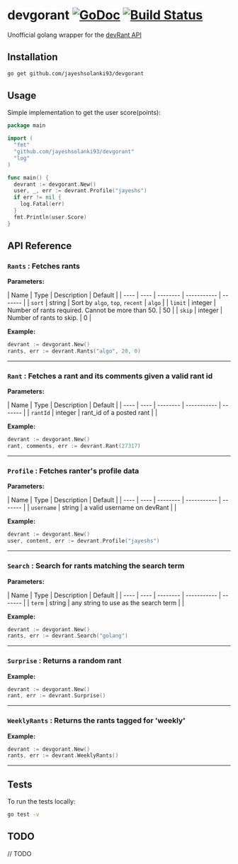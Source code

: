 # devgorant [![GoDoc](https://godoc.org/github.com/jayeshsolanki93/devgorant?status.svg)](https://godoc.org/github.com/jayeshsolanki93/devgorant) [![Build Status](https://travis-ci.org/jayeshsolanki93/devgorant.svg?branch=master)](https://travis-ci.org/jayeshsolanki93/devgorant)

Unofficial golang wrapper for the [devRant API](https://www.devrant.io/)

## Installation
```bash
go get github.com/jayeshsolanki93/devgorant
```

## Usage
Simple implementation to get the user score(points):

```go
package main

import (
  "fmt"
  "github.com/jayeshsolanki93/devgorant"
  "log"
)

func main() {
  devrant := devgorant.New()
  user, _, err := devrant.Profile("jayeshs")
  if err != nil {
    log.Fatal(err)
  }
  fmt.Println(user.Score)
}
```


## API Reference

### `Rants` : Fetches rants

**Parameters:**

| Name | Type | Description | Default |
| ---- | ---- | -------- | ----------- | ------- |
| `sort` | string | Sort by `algo`, `top`, `recent` | `algo` |
| `limit` | integer | Number of rants required. Cannot be more than 50. | 50 |
| `skip` | integer | Number of rants to skip. | 0 |

**Example:**
```go
devrant := devgorant.New()
rants, err := devrant.Rants("algo", 20, 0)
```
---
### `Rant` : Fetches a rant and its comments given a valid rant id

**Parameters:**

| Name | Type | Description | Default |
| ---- | ---- | -------- | ----------- | ------- |
| `rantId` | integer | rant_id of a posted rant |  |

**Example:**
```go
devrant := devgorant.New()
rant, comments, err := devrant.Rant(27317)
```
---
### `Profile` : Fetches ranter's profile data

**Parameters:**

| Name | Type | Description | Default |
| ---- | ---- | -------- | ----------- | ------- |
| `username` | string | a valid username on devRant |  |

**Example:**
```go
devrant := devgorant.New()
user, content, err := devrant.Profile("jayeshs")
```
---
### `Search` : Search for rants matching the search term

**Parameters:**

| Name | Type | Description | Default |
| ---- | ---- | -------- | ----------- | ------- |
| `term` | string | any string to use as the search term |  |

**Example:**
```go
devrant := devgorant.New()
rants, err := devrant.Search("golang")
```
---
### `Surprise` : Returns a random rant

**Example:**
```go
devrant := devgorant.New()
rant, err := devrant.Surprise()
```
---
### `WeeklyRants` : Returns the rants tagged for 'weekly'

**Example:**
```go
devrant := devgorant.New()
rants, err := devrant.WeeklyRants()
```
---

## Tests
To run the tests locally:
```bash
go test -v 
```

## TODO
// TODO
